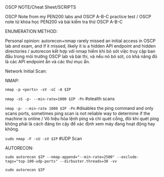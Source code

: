 OSCP NOTE/Cheat Sheet/SCRIPTS

OSCP Note from my PEN200 labs and OSCP A-B-C practice test / OSCP note từ khóa học PEN200 và bài kiểm tra thử OSCP A-B-C

ENUMERATION METHOD:

Personal opinion: autorecon+nmap rarely missed an initial access in OSCP lab and exam, and if it missed, likely it is a hidden API endpoint and hidden directories /  autorecon kết hợp với nmap hiếm khi bỏ sót việc truy cập ban đầu trong môi trường OSCP lab và bài thi, và nếu nó bỏ sót, có khả năng đó là các API endpoint ẩn và các thư mục ẩn.

Network Initial Scan:

NMAP:

```nmap -p <ports> -sV -sC -A $IP```

```nmap -sS -p- --min-rate=1000 $IP -Pn``` #stealth scans

```nmap -p- --min-rate 1000 $IP -Pn```
#disables the ping command and only scans ports, sometimes ping scan is not reliable way to determine if the machine is online / Vô hiệu hóa lệnh ping và chỉ quét cổng, đôi khi quét ping không phải là cách đáng tin cậy để xác định xem máy đang hoạt động hay không.

``sudo nmap -F -sU -sV $IP`` #UDP Scan

AUTORECON:

```sudo autorecon $IP --nmap-append="--min-rate=2500" --exclude-tags="top-100-udp-ports" --dirbuster.threads=30 -vv```

```sudo autorecon $IP```






